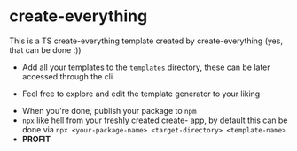 # create-everything

This is a TS create-everything template created by create-everything (yes, that can be done :))

-   Add all your templates to the `templates` directory, these can be later accessed through the cli

*   Feel free to explore and edit the template generator to your liking

-   When you're done, publish your package to `npm`
-   `npx` like hell from your freshly created create- app, by default this can be done via `npx <your-package-name> <target-directory> <template-name>`
-   **PROFIT**
